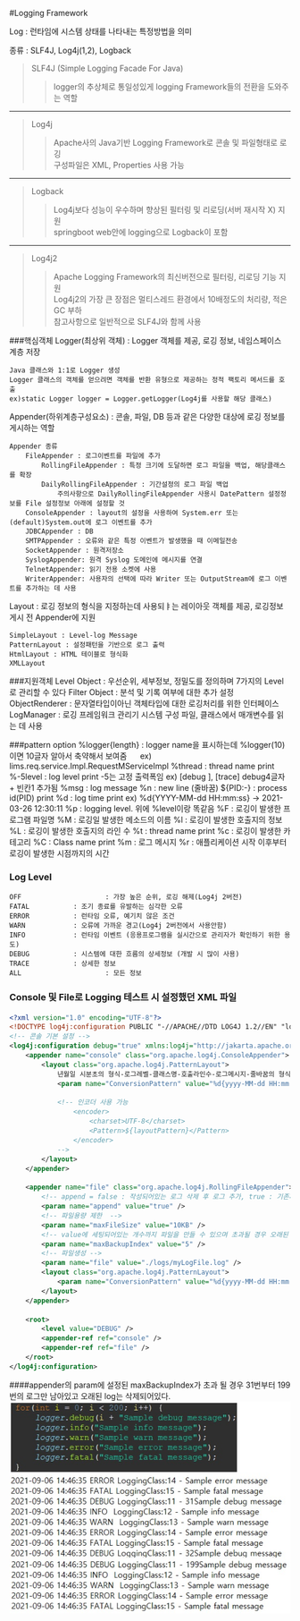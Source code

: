 #Logging Framework

Log : 런타임에 시스템 상태를 나타내는 특정방법을 의미

종류 : SLF4J, Log4j(1,2), Logback  

>SLF4J (Simple Logging Facade For Java)
>   >logger의 추상체로 통일성있게 logging Framework들의 전환을 도와주는 역할
---
>Log4j
>   >Apache사의 Java기반 Logging Framework로 콘솔 및 파일형태로 로깅  
> 구성파일은 XML, Properties 사용 가능
---
>Logback
>   >Log4j보다 성능이 우수하며 향상된 필터링 및 리로딩(서버 재시작 X) 지원  
> springboot web안에 logging으로 Logback이 포함
---
>Log4j2
>   >Apache Logging Framework의 최신버전으로 필터링, 리로딩 기능 지원  
> Log4j2의 가장 큰 장점은 멀티스레드 환경에서 10배정도의 처리량, 적은 GC 부하  
> 참고사항으로 일반적으로 SLF4J와 함께 사용

###핵심객체
Logger(최상위 객체) : Logger 객체를 제공, 로깅 정보, 네임스페이스 계층 저장

    Java 클래스와 1:1로 Logger 생성  
    Logger 클래스의 객체를 얻으려면 객체를 반환 유형으로 제공하는 정적 팩토리 메서드를 호출  
    ex)static Logger logger = Logger.getLogger(Log4j를 사용할 해당 클래스)  

Appender(하위계층구성요소) : 콘솔, 파일, DB 등과 같은 다양한 대상에 로깅 정보를 게시하는 역할

    Appender 종류  
        FileAppender : 로그이벤트를 파일에 추가  
            RollingFileAppender : 특정 크기에 도달하면 로그 파일을 백업, 해당클래스를 확장  
            DailyRollingFileAppender : 기간설정의 로그 파일 백업  
                주의사항으로 DailyRollingFileAppender 사용시 DatePattern 설정정보를 File 설정정보 아래에 설정할 것  
        ConsoleAppender : layout의 설정을 사용하여 System.err 또는 (default)System.out에 로그 이벤트를 추가  
        JDBCAppender : DB  
        SMTPAppender : 오류와 같은 특정 이벤트가 발생했을 때 이메일전송  
        SocketAppender : 원격저장소
        SyslogAppender: 원격 Syslog 도메인에 메시지를 연결    
        TelnetAppender: 읽기 전용 소켓에 사용  
        WriterAppender: 사용자의 선택에 따라 Writer 또는 OutputStream에 로그 이벤트를 추가하는 데 사용  

Layout : 로깅 정보의 형식을 지정하는데 사용되ㅑ는 레이아웃 객체를 제공, 로깅정보 게시 전 Appender에 지원

    SimpleLayout : Level-log Message  
    PatternLayout : 설정패턴을 기반으로 로그 출력  
    HtmlLayout : HTML 테이블로 형식화  
    XMLLayout  

###지원객체
    Level Object : 우선순위, 세부정보, 정밀도를 정의하며 7가지의 Level로 관리할 수 있다
    Filter Object : 분석 및 기록 여부에 대한 추가 설정
    ObjectRenderer : 문자열타입이아닌 객체타입에 대한 로깅처리를 위한 인터페이스
    LogManager : 로깅 프레임워크 관리기 시스템 구성 파일, 클래스에서 매개변수를 읽는 데 사용


###pattern option
    %logger{length}	        : logger name을 표시하는데 %logger(10)이면 10글자 알아서 축약해서 보여줌 &#160;&#160;&#160;&#160;&#160;ex) lims.req.service.Impl.RequestMServiceImpl
    %thread			: thread name print
    %-5level 		: log level print -5는 고정 출력폭임 ex) [debug ], [trace] debug4글자 + 빈칸1 추가됨
    %msg 			: log message
    %n 			: new line (줄바꿈)
    ${PID:-} 		: process id(PID) print
    %d 			: log time print ex) %d{YYYY-MM-dd HH:mm:ss} -> 2021-03-26 12:30:11
    %p 			: logging level. 위에 %level이랑 똑같음
    %F 			: 로깅이 발생한 프로그램 파일명
    %M 			: 로깅일 발생한 메소드의 이름
    %l 			: 로깅이 발생한 호출지의 정보
    %L 			: 로깅이 발생한 호출지의 라인 수
    %t 			: thread name print
    %c 			: 로깅이 발생한 카테고리
    %C 			: Class name print
    %m 			: 로그 메시지
    %r 			: 애플리케이션 시작 이후부터 로깅이 발생한 시점까지의 시간

### Log Level
    OFF                     : 가장 높은 순위, 로깅 해제(Log4j 2버전)
    FATAL			: 조기 종료를 유발하는 심각한 오류
    ERROR			: 런타임 오류, 예기치 않은 조건
    WARN			: 오류에 가까운 경고(Log4j 2버전에서 사용안함)
    INFO			: 런타임 이벤트 (응용프로그램을 실시간으로 관리자가 확인하기 위한 용도)
    DEBUG			: 시스템에 대한 흐름의 상세정보 (개발 시 많이 사용)
    TRACE			: 상세한 정보
    ALL                     : 모든 정보

### Console 및 File로 Logging 테스트 시 설정했던 XML 파일
```xml
<?xml version="1.0" encoding="UTF-8"?>
<!DOCTYPE log4j:configuration PUBLIC "-//APACHE//DTD LOG4J 1.2//EN" "log4j.dtd">
<!-- 콘솔 기본 설정 -->
<log4j:configuration debug="true" xmlns:log4j="http://jakarta.apache.org/log4j/">
	<appender name="console" class="org.apache.log4j.ConsoleAppender">
		<layout class="org.apache.log4j.PatternLayout">
			년월일 시분초의 형식-로그레벨-클래스명-호출라인수-로그메시지-줄바꿈의 형식으로 만들어 달라는 패턴
			<param name="ConversionPattern" value="%d{yyyy-MM-dd HH:mm:ss} %-5p %c{1}:%L - %m%n" />

			<!-- 인코더 사용 가능
		        <encoder>
			        <charset>UTF-8</charset>
		        	<Pattern>${layoutPattern}</Pattern>
		        </encoder>
	        -->
		</layout>
	</appender>

	<appender name="file" class="org.apache.log4j.RollingFileAppender">
		<!-- append = false : 작성되어있는 로그 삭제 후 로그 추가, true : 기존파일에 로그 추가 -->
		<param name="append" value="true" />
		<!-- 파일용량 제한  -->
		<param name="maxFileSize" value="10KB" />
		<!-- value에 세팅되어있는 개수까지 파일을 만들 수 있으며 초과될 경우 오래된 log는 삭제되며 최근 log가 찍히는 방식 -->
		<param name="maxBackupIndex" value="5" />
		<!-- 파일생성 -->
		<param name="file" value="./logs/myLogFile.log" />
		<layout class="org.apache.log4j.PatternLayout">
			<param name="ConversionPattern" value="%d{yyyy-MM-dd HH:mm:ss} %-5p %c{1}:%L - %m%n" />
		</layout>
	</appender>

	<root>
		<level value="DEBUG" />
		<appender-ref ref="console" />
		<appender-ref ref="file" />
	</root>
</log4j:configuration>
```

####appender의 param에 설정된 maxBackupIndex가 초과 될 경우
    31번부터 199번의 로그만 남아있고 오래된 log는 삭제되어있다.
![](img/logtest1.jpg)  
